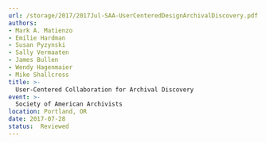 ```yaml
---
url: /storage/2017/2017Jul-SAA-UserCenteredDesignArchivalDiscovery.pdf
authors:
- Mark A. Matienzo
- Emilie Hardman
- Susan Pyzynski
- Sally Vermaaten
- James Bullen
- Wendy Hagenmaier
- Mike Shallcross
title: >-
  User-Centered Collaboration for Archival Discovery
event: >-
  Society of American Archivists
location: Portland, OR
date: 2017-07-28
status:  Reviewed
---
```

